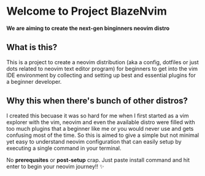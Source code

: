 # Welcome to Project BlazeNvim

**We are aiming to create the next-gen binginners neovim distro**

## What is this?

This  is a project to create a neovim distribution (aka a config, dotfiles or just dots related to neovim text editor program) 
for beginners to get into the vim IDE environment by collecting and setting up best and essential plugins for a beginner developer.

## Why this when there's bunch of other distros?

I created this becuase it was so hard for me when I first started as a vim explorer with the vim, neovim and even the available 
distro were filled with too much plugins that a beginner like me or you would never use and gets confusing most of the time. So this is aimed to give a simple
but not minimal yet easy to understand neovim configuration that can easily setup by executing a single command in your terminal. 

No **prerequsites** or **post-setup** crap. Just paste install command and hit enter to begin your neovim journey!! ✨


